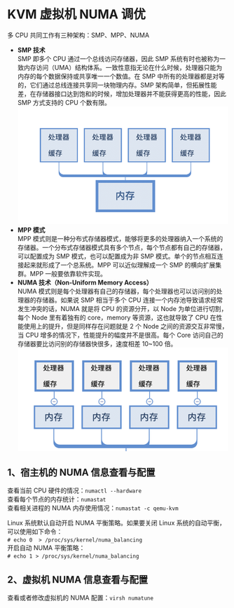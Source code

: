 # KVM 虚拟机 NUMA 调优
多 CPU 共同工作有三种架构：SMP、MPP、NUMA  
- **SMP 技术**   
  SMP 即多个 CPU 通过一个总线访问存储器，因此 SMP 系统有时也被称为一致内存访问（UMA）结构体系。一致性意指无论在什么时候，处理器只能为内存的每个数据保持或共享唯一一个数值。在 SMP 中所有的处理器都是对等的，它们通过总线连接共享同一块物理内存。SMP 架构简单，但拓展性能差，在存储器接口达到饱和的时候，增加处理器并不能获得更高的性能，因此 SMP 方式支持的 CPU 个数有限。
![SMP架构.png](https://github.com/Leanna-Lee/MyNotes/blob/master/Virtualization/image/SMP%E6%9E%B6%E6%9E%84.png)
- **MPP 模式**   
  MPP 模式则是一种分布式存储器模式，能够将更多的处理器纳入一个系统的存储器。一个分布式存储器模式具有多个节点，每个节点都有自己的存储器，可以配置成为 SMP 模式，也可以配置成为非 SMP 模式。单个的节点相互连接起来就形成了一个总系统。MPP 可以近似理解成一个 SMP 的横向扩展集群。MPP 一般要依靠软件实现。
- **NUMA 技术（Non-Uniform Memory Access）**     
  NUMA 模式则是每个处理器有自己的存储器，每个处理器也可以访问别的处理器的存储器。如果说 SMP 相当于多个 CPU 连接一个内存池导致请求经常发生冲突的话，NUMA 就是将 CPU 的资源分开，以 Node 为单位进行切割，每个 Node 里有着独有的 core，memory 等资源，这也就导致了 CPU 在性能使用上的提升，但是同样存在问题就是 2 个 Node 之间的资源交互非常慢，当 CPU 增多的情况下，性能提升的幅度并不是很高。每个 Core 访问自己的存储器要比访问别的存储器快很多，速度相差 10~100 倍。
![NUMA架构.png](https://github.com/Leanna-Lee/MyNotes/blob/master/Virtualization/image/NUMA%E6%9E%B6%E6%9E%84.png)   
## 1、宿主机的 NUMA 信息查看与配置  
查看当前 CPU 硬件的情况：`numactl --hardware`  
查看每个节点的内存统计：`numastat`  
查看相关进程的 NUMA 内存使用情况：`numastat -c qemu-kvm`  

Linux 系统默认自动开启 NUMA 平衡策略。如果要关闭 Linux 系统的自动平衡，可以使用如下命令：  
`# echo 0  > /proc/sys/kernel/numa_balancing`    
开启自动 NUMA 平衡策略：  
`# echo 1 > /proc/sys/kernel/numa_balancing`  
## 2、虚拟机 NUMA 信息查看与配置  
查看或者修改虚拟机的 NUMA 配置：`virsh numatune`